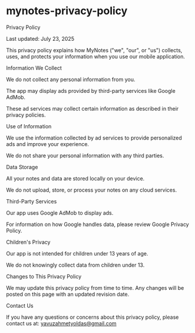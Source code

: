 # mynotes-privacy-policy
Privacy Policy

Last updated: July 23, 2025

This privacy policy explains how MyNotes ("we", "our", or "us") collects, uses, and protects your information when you use our mobile application.

Information We Collect

We do not collect any personal information from you.

The app may display ads provided by third-party services like Google AdMob.

These ad services may collect certain information as described in their privacy policies.

Use of Information

We use the information collected by ad services to provide personalized ads and improve your experience.

We do not share your personal information with any third parties.

Data Storage

All your notes and data are stored locally on your device.

We do not upload, store, or process your notes on any cloud services.

Third-Party Services

Our app uses Google AdMob to display ads.

For information on how Google handles data, please review Google Privacy Policy.

Children's Privacy

Our app is not intended for children under 13 years of age.

We do not knowingly collect data from children under 13.

Changes to This Privacy Policy

We may update this privacy policy from time to time. Any changes will be posted on this page with an updated revision date.

Contact Us

If you have any questions or concerns about this privacy policy, please contact us at:
yavuzahmetyoldas@gmail.com
